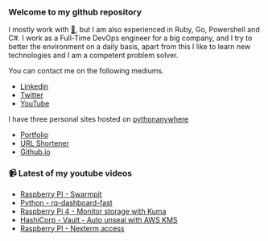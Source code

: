 ### Welcome to my github repository

I mostly work with [:snake:](https://www.python.org/), but I am also experienced in Ruby, Go, Powershell and C#. I work as a Full-Time DevOps engineer for a big company, and I try to better the environment on a daily basis, apart from this I like to learn new technologies and I am a competent problem solver.

You can contact me on the following mediums.
- [Linkedin](https://www.linkedin.com/in/r3ap3rpy)
- [Twitter](https://twitter.com/r3ap3rpy)
- [YouTube](https://www.youtube.com/channel/UC1qkMXH8d2I9DDAtBSeEHqg)

I have three personal sites hosted on [pythonanywhere](https://www.pythonanywhere.com/)
- [Portfolio](http://r3ap3rpy.pythonanywhere.com/)
- [URL Shortener](http://shortenpy.pythonanywhere.com/)
- [Github.io](https://r3ap3rpy.github.io/)

### :video_camera: Latest of my youtube videos
<!-- YOUTUBE:START -->
- [Raspberry PI - Swarmpit](https://www.youtube.com/watch?v=l_yOkhEmwyc)
- [Python - rq-dashboard-fast](https://www.youtube.com/watch?v=1c4CuxY7Sdo)
- [Raspberry Pi 4 - Monitor storage with Kuma](https://www.youtube.com/watch?v=tsIyQnBcWfE)
- [HashiCorp - Vault - Auto unseal with AWS KMS](https://www.youtube.com/watch?v=Htf3fjARv7w)
- [Raspberry PI - Nexterm access](https://www.youtube.com/watch?v=XX2MyPOcEGY)
<!-- YOUTUBE:END -->

